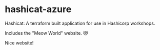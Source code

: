 # hashicat-azure
Hashicat: A terraform built application for use in Hashicorp workshops.

Includes the "Meow World" website. 😻

Nice website!
